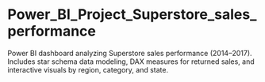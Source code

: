 # Power_BI_Project_Superstore_sales_performance
Power BI dashboard analyzing Superstore sales performance (2014–2017). Includes star schema data modeling, DAX measures for returned sales, and interactive visuals by region, category, and state.
